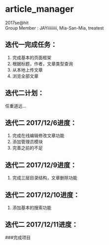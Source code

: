 # article_manager
2017se@hit  
Group Member : JAYiiiiiiiii, Mia-San-Mia, treatest  

## 迭代一完成任务：
1. 完成基本的页面框架
2. 根据标题，作者，文章类型查询  
1. 从本地上传文章
1. 浏览全部文章

## 迭代二计划：
任重道远...  

## 迭代二 2017/12/6进度：
1. 完成在线编辑修改文章功能
1. 添加管理员模块
1. 完善之前的不足


## 迭代二 2017/12/9进度：
1. 完成三层目录结构，文章删除功能

## 迭代二 2017/12/10进度：
1. 添加基本的搜索功能  

## 迭代二 2017/12/11进度：
###完成项目
